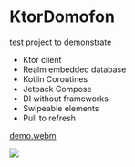 # KtorDomofon

test project to demonstrate
* Ktor client
* Realm embedded database
* Kotlin Coroutines
* Jetpack Compose
* DI without frameworks
* Swipeable elements
* Pull to refresh

[demo.webm](https://github.com/alexey-chaichuk/KtorDomofon/assets/2563812/11686fdc-c230-481d-8ebd-aec76ad8deb4)

![](https://view-counter.tobyhagan.com/?user={alexey-chaichuk}&base=3c3c3c&accent=black&text=orange&flat=true)
